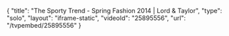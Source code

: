 {
    "title": "The Sporty Trend - Spring Fashion 2014 | Lord & Taylor",
    "type": "solo",
    "layout": "iframe-static",
    "videoId": "25895556",
    "url": "\/tvpembed\/25895556"
}